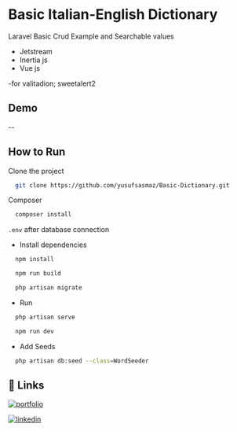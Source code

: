 
# Basic Italian-English Dictionary

Laravel Basic Crud Example and Searchable values

- Jetstream
- Inertia js
- Vue js

-for valitadion; sweetalert2
## Demo

--


## How to Run

Clone the project

```bash
  git clone https://github.com/yusufsasmaz/Basic-Dictionary.git
```

Composer

```bash
  composer install
```
 `.env` after database connection

+ Install dependencies

```bash
  npm install
```

```bash
  npm run build
```

```bash
  php artisan migrate
```
+ Run
```bash
  php artisan serve
```
```bash
  npm run dev
```

+ Add Seeds

```bash
  php artisan db:seed --class=WordSeeder
```
## 🔗 Links
[![portfolio](https://img.shields.io/badge/my_portfolio-000?style=for-the-badge&logo=ko-fi&logoColor=white)](https://yusufsasmaz.com/)

[![linkedin](https://img.shields.io/badge/linkedin-0A66C2?style=for-the-badge&logo=linkedin&logoColor=white)](https://www.linkedin.com/in/yusufsasmaz/)
